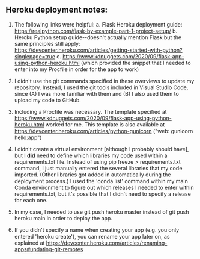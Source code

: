 ## Heroku deployment notes:


1. The following links were helpful:
a. Flask Heroku deployment guide: https://realpython.com/flask-by-example-part-1-project-setup/
b. Heroku Python setup guide--doesn't actually mention Flask but the same principles still apply: https://devcenter.heroku.com/articles/getting-started-with-python?singlepage=true
c. https://www.kdnuggets.com/2020/09/flask-app-using-python-heroku.html (which provided the snippet that I needed to enter into my Procfile in order for the app to work)

2. I didn't use the git commands specified in these overviews to update my repository. Instead, I used the git tools included in Visual Studio Code, since (A) I was more familiar with them and (B) I also used them to upload my code to GitHub. 

3. Including a Procfile was necessary. The template specified at https://www.kdnuggets.com/2020/09/flask-app-using-python-heroku.html worked for me. This template is also available at https://devcenter.heroku.com/articles/python-gunicorn ("web: gunicorn hello:app")

4. I didn't create a virtual environment [although I probably should have], but I **did** need to define which libraries my code used within a requirements.txt file. Instead of using pip freeze > requirements.txt command, I just manually entered the several libraries that my code imported. (Other libraries got added in automatically during the deployment process.) I used the 'conda list' command within my main Conda environment to figure out which releases I needed to enter within requirements.txt, but it's possible that I didn't need to specify a release for each one.

5. In my case, I needed to use git push heroku master instead of git push heroku main in order to deploy the app.

6. If you didn't specify a name when creating your app (e.g. you only entered 'heroku create'), you can rename your app later on, as explained at https://devcenter.heroku.com/articles/renaming-apps#updating-git-remotes